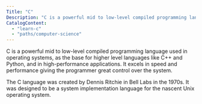 ```yaml
---
Title: "C"
Description: "C is a powerful mid to low-level compiled programming language used in operating systems, as the base for higher level languages like C++ and Python, and in high-performance applications. It excels in speed and performance giving the programmer great control over the system. The C language was created by Dennis Ritchie in Bell Labs in the 1970s. It was designed to be a system implementation language for the nascent Unix operating system."
CatalogContent:
  - "learn-c"
  - "paths/computer-science"
---
```


C is a powerful mid to low-level compiled programming language used in operating systems, as the base for higher level languages like C++ and Python, and in high-performance applications. It excels in speed and performance giving the programmer great control over the system.

The C language was created by Dennis Ritchie in Bell Labs in the 1970s. It was designed to be a system implementation language for the nascent Unix operating system.
